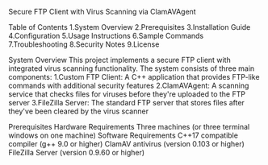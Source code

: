 Secure FTP Client with Virus Scanning via ClamAVAgent

Table of Contents
1.System Overview
2.Prerequisites
3.Installation Guide
4.Configuration
5.Usage Instructions
6.Sample Commands
7.Troubleshooting
8.Security Notes
9.License

System Overview
This project implements a secure FTP client with integrated virus scanning functionality. The system consists of three main components:
1.Custom FTP Client: A C++ application that provides FTP-like commands with additional security features
2.ClamAVAgent: A scanning service that checks files for viruses before they're uploaded to the FTP server
3.FileZilla Server: The standard FTP server that stores files after they've been cleared by the virus scanner

Prerequisites
Hardware Requirements
Three machines (or three terminal windows on one machine)
Software Requirements
C++17 compatible compiler (g++ 9.0 or higher)
ClamAV antivirus (version 0.103 or higher)
FileZilla Server (version 0.9.60 or higher)
